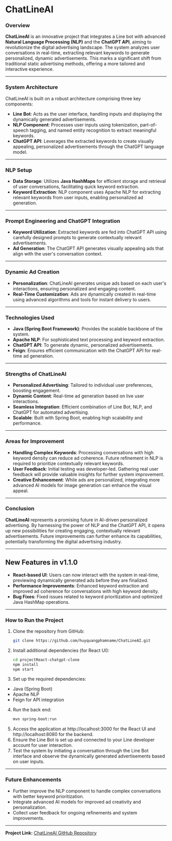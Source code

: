 # **ChatLineAI**

### **Overview**

**ChatLineAI** is an innovative project that integrates a Line bot with advanced **Natural Language Processing (NLP)** and the **ChatGPT API**, aiming to revolutionize the digital advertising landscape. The system analyzes user conversations in real-time, extracting relevant keywords to generate personalized, dynamic advertisements. This marks a significant shift from traditional static advertising methods, offering a more tailored and interactive experience.

---

### **System Architecture**

ChatLineAI is built on a robust architecture comprising three key components:

- **Line Bot**: Acts as the user interface, handling inputs and displaying the dynamically generated advertisements.
- **NLP Component**: Processes user inputs using tokenization, part-of-speech tagging, and named entity recognition to extract meaningful keywords.
- **ChatGPT API**: Leverages the extracted keywords to create visually appealing, personalized advertisements through the ChatGPT language model.

---

### **NLP Setup**

- **Data Storage**: Utilizes **Java HashMaps** for efficient storage and retrieval of user conversations, facilitating quick keyword extraction.
- **Keyword Extraction**: NLP component uses Apache NLP for extracting relevant keywords from user inputs, enabling personalized ad generation.

---

### **Prompt Engineering and ChatGPT Integration**

- **Keyword Utilization**: Extracted keywords are fed into ChatGPT API using carefully designed prompts to generate contextually relevant advertisements.
- **Ad Generation**: The ChatGPT API generates visually appealing ads that align with the user's conversation context.

---

### **Dynamic Ad Creation**

- **Personalization**: ChatLineAI generates unique ads based on each user's interactions, ensuring personalized and engaging content.
- **Real-Time Customization**: Ads are dynamically created in real-time using advanced algorithms and tools for instant delivery to users.

---

### **Technologies Used**

- **Java (Spring Boot Framework)**: Provides the scalable backbone of the system.
- **Apache NLP**: For sophisticated text processing and keyword extraction.
- **ChatGPT API**: To generate dynamic, personalized advertisements.
- **Feign**: Ensures efficient communication with the ChatGPT API for real-time ad generation.

---

### **Strengths of ChatLineAI**

- **Personalized Advertising**: Tailored to individual user preferences, boosting engagement.
- **Dynamic Content**: Real-time ad generation based on live user interactions.
- **Seamless Integration**: Efficient combination of Line Bot, NLP, and ChatGPT for automated advertising.
- **Scalable**: Built with Spring Boot, enabling high scalability and performance.

---

### **Areas for Improvement**

- **Handling Complex Keywords**: Processing conversations with high keyword density can reduce ad coherence. Future refinement in NLP is required to prioritize contextually relevant keywords.
- **User Feedback**: Initial testing was developer-led. Gathering real user feedback will provide valuable insights for further system improvement.
- **Creative Enhancement**: While ads are personalized, integrating more advanced AI models for image generation can enhance the visual appeal.

---

### **Conclusion**

**ChatLineAI** represents a promising future in AI-driven personalized advertising. By harnessing the power of NLP and the ChatGPT API, it opens up new possibilities for creating engaging, contextually relevant advertisements. Future improvements can further enhance its capabilities, potentially transforming the digital advertising industry.

---

## New Features in v1.1.0
- **React-based UI**: Users can now interact with the system in real-time, previewing dynamically generated ads before they are finalized.
- **Performance Improvements**: Enhanced keyword extraction and improved ad coherence for conversations with high keyword density.
- **Bug Fixes**: Fixed issues related to keyword prioritization and optimized Java HashMap operations.

---

### **How to Run the Project**

1. Clone the repository from GitHub:
   ```bash
   git clone https://github.com/huyquangphamname/ChatLineAI.git
2. Install additional dependencies (for React UI):
     ```bash
   cd projectReact-chatgpt-clone
   npm install
   npm start
3. Set up the required dependencies:

- Java (Spring Boot)
- Apache NLP
- Feign for API integration

4. Run the back end:
   ```bash
   mvn spring-boot:run
5. Access the application at http://localhost:3000 for the React UI and http://localhost:8080 for the backend.
6. Ensure the Line Bot is set up and connected to your Line developer account for user interaction.
7. Test the system by initiating a conversation through the Line Bot interface and observe the dynamically generated advertisements based on user inputs.

---

### **Future Enhancements**
- Further improve the NLP component to handle complex conversations with better keyword prioritization.
- Integrate advanced AI models for improved ad creativity and personalization.
- Collect user feedback for ongoing refinements and system improvements.


---
**Project Link:** [ChatLineAI GitHub Repository](https://github.com/huyquangphamname/ChatLineAI.git)

